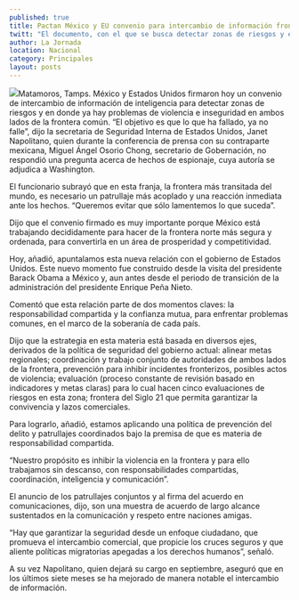 ```yaml
---
published: true
title: Pactan México y EU convenio para intercambio de información fronteriza
twitt: "El documento, con el que se busca detectar zonas de riesgos y en donde ya hay problemas de violencia e inseguridad, fue firmado por la titular de Seguridad Interna de EU, Janet Napolitano, y de Gobernación, Miguel Ángel Osorio Chong."
author: La Jornada
location: Nacional
category: Principales
layout: posts
---
```


![](http://i.imgur.com/tHL27hPm.jpg)Matamoros, Tamps. México y Estados Unidos firmaron hoy un convenio de intercambio de información de inteligencia para detectar zonas de riesgos y en donde ya hay problemas de violencia e inseguridad en ambos lados de la frontera común.
“El objetivo es que lo que ha fallado, ya no falle”, dijo la secretaria de Seguridad Interna de Estados Unidos, Janet Napolitano, quien durante la conferencia de prensa con su contraparte mexicana, Miguel Ángel Osorio Chong, secretario de Gobernación, no respondió una pregunta acerca de hechos de espionaje, cuya autoría se adjudica a Washington.

El funcionario subrayó que en esta franja, la frontera más transitada del mundo, es necesario un patrullaje más acoplado y una reacción inmediata ante los hechos. “Queremos evitar que sólo lamentemos lo que suceda”.

Dijo que el convenio firmado es muy importante porque México está trabajando decididamente para hacer de la frontera norte más segura y ordenada, para convertirla en un área de prosperidad y competitividad.

Hoy, añadió, apuntalamos esta nueva relación con el gobierno de Estados Unidos. Este nuevo momento fue construido desde la visita del presidente Barack Obama a México y, aun antes desde el periodo de transición de la administración del presidente Enrique Peña Nieto.

Comentó que esta relación parte de dos momentos claves: la responsabilidad compartida y la confianza mutua, para enfrentar problemas comunes, en el marco de la soberanía de cada país.

Dijo que la estrategia en esta materia está basada en diversos ejes, derivados de la política de seguridad del gobierno actual: alinear metas regionales; coordinación y trabajo conjunto de autoridades de ambos lados de la frontera, prevención para inhibir incidentes fronterizos, posibles actos de violencia; evaluación (proceso constante de revisión basado en indicadores y metas claras) para lo cual hacen cinco evaluaciones de riesgos en esta zona; frontera del Siglo 21 que permita garantizar la convivencia y lazos comerciales.

Para lograrlo, añadió, estamos aplicando una política de prevención del delito y patrullajes coordinados bajo la premisa de que es materia de responsabilidad compartida.

“Nuestro propósito es inhibir la violencia en la frontera y para ello trabajamos sin descanso, con responsabilidades compartidas, coordinación, inteligencia y comunicación”.

El anuncio de los patrullajes conjuntos y al firma del acuerdo en comunicaciones, dijo, son una muestra de acuerdo de largo alcance sustentados en la comunicación y respeto entre naciones amigas.

“Hay que garantizar la seguridad desde un enfoque ciudadano, que promueva el intercambio comercial, que propicie los cruces seguros y que aliente políticas migratorias apegadas a los derechos humanos”, señaló.

A su vez Napolitano, quien dejará su cargo en septiembre, aseguró que en los últimos siete meses se ha mejorado de manera notable el intercambio de información.
